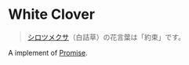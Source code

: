 # White Clover

> [シロツメクサ](https://hanasaku-gift.com/language-of-flower/may-27-birthflower)（白詰草）の花言葉は「約束」です。

A implement of [Promise](https://promisesaplus.com/).